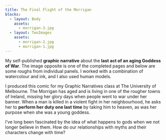 ```yaml
---
title: The Final Flight of the Morrigan
blocks:
  - layout: Body
    assets:
      - morrigan-3.jpg
  - layout: TwoImages
    assets:
      - morrigan-2.jpg
      - morrigan-1.jpg
---
```


My self-published **graphic narrative** about the **last act of an aging Goddess of War**. The image opposite is one of the completed pages and below are some roughs from individual panels. I worked with a combination of watercolour and ink, and I also used human models.

I produced this comic for my Graphic Narratives class at The University of Melbourne. The Morrigan has aged and is living in one of the rougher towns of Ireland, missing her glory days when people went to war under her banner. When a man is killed in a violent fight in her neighbourhood, he asks her to **perform her duty one last time** by taking him to heaven, as was her purpose when she was a young goddess.

I’ve long been fascinated by the idea of what happens to gods when we not longer believe in them. How do our relationships with myths and their characters change with time?
